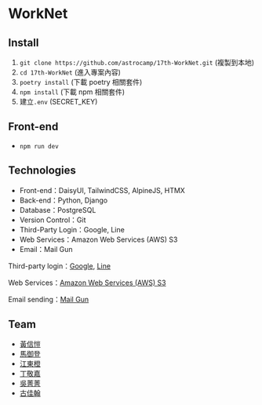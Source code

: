 # WorkNet

## Install

1. `git clone https://github.com/astrocamp/17th-WorkNet.git` (複製到本地)
2. `cd 17th-WorkNet` (進入專案內容)
3. `poetry install` (下載 poetry 相關套件)
4. `npm install` (下載 npm 相關套件)
5. 建立`.env` (SECRET_KEY)

## Front-end

- `npm run dev`

## Technologies

- Front-end：DaisyUI, TailwindCSS, AlpineJS, HTMX
- Back-end：Python, Django
- Database：PostgreSQL
- Version Control：Git
- Third-Party Login：Google, Line
- Web Services：Amazon Web Services (AWS) S3
- Email：Mail Gun

Third-party login：[Google](https://www.google.com.tw/?hl=zh_TW), [Line](https://line.me/tw/)

Web Services：[Amazon Web Services (AWS) S3](https://aws.amazon.com/tw/)

Email sending：[Mail Gun](https://www.mailgun.com/)

## Team

- [黃信愷](https://github.com/KK-Huang86)
- [馬御登](https://github.com/RDNNNNN)
- [江東橙](https://github.com/DongOrange)
- [丁敬嘉](https://github.com/Ellen9543)
- [吳菁菁](https://github.com/kait-wu)
- [古佳翰](https://github.com/Gujiahan)
